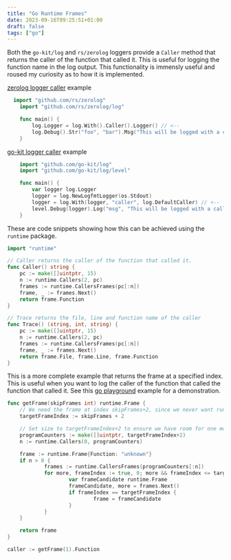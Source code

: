 ```yaml
---
title: "Go Runtime Frames"
date: 2023-09-16T09:25:51+01:00
draft: false
tags: ["go"]
---
```


Both the `go-kit/log` and `rs/zerolog` loggers provide a `Caller` method that returns the caller of the function that called it. This is useful for logging the function name in the log output. This functionality is immensly useful and roused my curiosity as to how it is implemented.

[zerolog logger caller](https://github.com/rs/zerolog#add-file-and-line-number-to-log) example

```go
  import "github.com/rs/zerolog"
	import "github.com/rs/zerolog/log"

	func main() {
		log.Logger = log.With().Caller().Logger() // <--
		log.Debug().Str("foo", "bar").Msg("This will be logged with a caller")
	}
```

[go-kit logger caller](https://github.com/go-kit/log#timestamps-and-callers) example

```go
	import "github.com/go-kit/log"
	import "github.com/go-kit/log/level"

	func main() {
		var logger log.Logger
		logger = log.NewLogfmtLogger(os.Stdout)
		logger = log.With(logger, "caller", log.DefaultCaller) // <--
		level.Debug(logger).Log("msg", "This will be logged with a caller", "foo", "bar")
	}


```

These are code snippets showing how this can be achieved using the `runtime` package.

```go
import "runtime"

// Caller returns the caller of the function that called it.
func Caller() string {
	pc := make([]uintptr, 15)
	n := runtime.Callers(2, pc)
	frames := runtime.CallersFrames(pc[:n])
	frame, _ := frames.Next()
	return frame.Function
}

// Trace returns the file, line and function name of the caller
func Trace() (string, int, string) {
	pc := make([]uintptr, 15)
	n := runtime.Callers(2, pc)
	frames := runtime.CallersFrames(pc[:n])
	frame, _ := frames.Next()
	return frame.File, frame.Line, frame.Function
}
```

This is a more complete example that returns the frame at a specified index. This is useful when you want to log the caller of the function that called the function that called it. See this [go playground](https://go.dev/play/p/cv-SpkvexuM) example for a demonstration.

```go
func getFrame(skipFrames int) runtime.Frame {
	// We need the frame at index skipFrames+2, since we never want runtime.Callers and getFrame
	targetFrameIndex := skipFrames + 2

	// Set size to targetFrameIndex+2 to ensure we have room for one more caller than we need
	programCounters := make([]uintptr, targetFrameIndex+2)
	n := runtime.Callers(0, programCounters)

	frame := runtime.Frame{Function: "unknown"}
	if n > 0 {
			frames := runtime.CallersFrames(programCounters[:n])
			for more, frameIndex := true, 0; more && frameIndex <= targetFrameIndex; frameIndex++ {
					var frameCandidate runtime.Frame
					frameCandidate, more = frames.Next()
					if frameIndex == targetFrameIndex {
							frame = frameCandidate
					}
			}
	}

	return frame
}

caller := getFrame(1).Function
```
